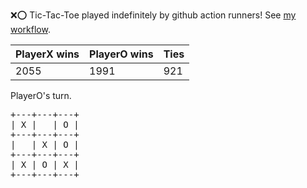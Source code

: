 :x::o: Tic-Tac-Toe played indefinitely by github action runners! See [my workflow](.github/workflows/play.yaml).

|PlayerX wins|PlayerO wins|Ties|
|-|-|-|
|2055|1991|921|

PlayerO's turn.

<pre>
+---+---+---+
| X |   | O |
+---+---+---+
|   | X | O |
+---+---+---+
| X | O | X |
+---+---+---+
</pre>